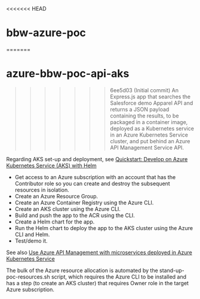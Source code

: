 <<<<<<< HEAD
# bbw-azure-poc
=======
# azure-bbw-poc-api-aks
>>>>>>> 6ee5d03 (Initial commit)
An Express.js app that searches the Salesforce demo Apparel API and returns a JSON payload containing the results, to be packaged in a container image, deployed as a Kubernetes service in an Azure Kubernetes Service cluster, and put behind an Azure API Management Service API.

Regarding AKS set-up and deployment, see [Quickstart: Develop on Azure Kubernetes Service (AKS) with Helm](https://learn.microsoft.com/en-us/azure/aks/quickstart-helm?tabs=azure-cli.)
- Get access to an Azure subscription with an account that has the Contributor role so you can create and destroy the subsequent resources in isolation.
- Create an Azure Resource Group.
- Create an Azure Container Registry using the Azure CLI.
- Create an AKS cluster using the Azure CLI.
- Build and push the app to the ACR using the CLI.
- Create a Helm chart for the app.
- Run the Helm chart to deploy the app to the AKS cluster using the Azure CLI and Helm.
- Test/demo it.

See also [Use Azure API Management with microservices deployed in Azure Kubernetes Service](https://learn.microsoft.com/en-us/azure/api-management/api-management-kubernetes)

The bulk of the Azure resource allocation is automated by the stand-up-poc-resources.sh script, which requires the Azure CLI to be installed and has a step (to create an AKS cluster) that requires Owner role in the target Azure subscription.